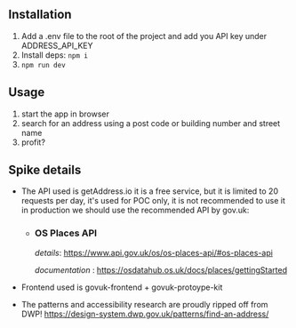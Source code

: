 ## Installation
1. Add a .env file to the root of the project and add you API key under ADDRESS_API_KEY
2. Install deps: `npm i`
3. `npm run dev`

## Usage
1. start the app in browser
2. search for an address using a post code or building number and street name
3. profit?

## Spike details
* The API used is getAddress.io it is a free service, but it is limited to 20 requests per day, 
it's used for POC only, it is not recommended to use it in production
we should use the recommended API by gov.uk:
  * ### OS Places API
    *details*: https://www.api.gov.uk/os/os-places-api/#os-places-api

    *documentation* : https://osdatahub.os.uk/docs/places/gettingStarted

* Frontend used is govuk-frontend + govuk-protoype-kit

* The patterns and accessibility research are proudly ripped off from DWP!
https://design-system.dwp.gov.uk/patterns/find-an-address/